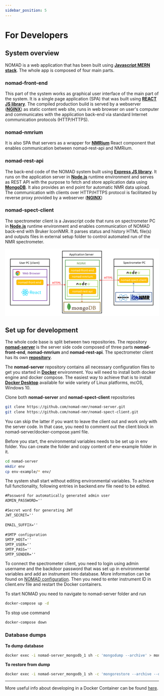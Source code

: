 ```yaml
---
sidebar_position: 5
---
```


# For Developers

## System overview

NOMAD is a web application that has been built using **[Javascript MERN stack](https://www.educative.io/edpresso/what-is-mern-stack)**. The whole app is composed of four main parts.

### nomad-front-end

This part of the system works as graphical user interface of the main part of the system. It is a single page application (SPA) that was built using **[REACT JS library](https://reactjs.org/)**. The compiled production build is served by a webserver (**[NGINX](https://www.nginx.com/)**) as static content web site, runs in web browser on user's computer and communicates with the application back-end via standard Internet communication protocols (HTTP/HTTPS).

### nomad-nmrium

It is also SPA that servers as a wrapper for **[NMRium](https://www.nmrium.org/)** React component that enables communication between nomad-rest-api and NMRium.

### nomad-rest-api

The back-end code of the NOMAD system built using **[Express JS library](https://expressjs.com/)**. It runs on the application server in **[Node.js](https://nodejs.org/en/)** runtime environment and serves as REST API with the purpose to fetch and store application data using **[MongoDB](https://www.mongodb.com/)**. It also provides an end point for automatic NMR data upload. The communication with clients over HTTP/HTTPS protocol is facilitated by reverse proxy provided by a webserver (**[NGINX](https://www.nginx.com/)**)

### nomad-spect-client

The spectrometer client is a Javascript code that runs on spectrometer PC in **[Node.js](https://nodejs.org/en/)** runtime environment and enables communication of NOMAD back-end with Bruker IconNMR. It parses status and history HTML file(s) and outputs files in external setup folder to control automated run of the NMR spectrometer.

![Technical Overview](./assets/technical_overview_schema.png)

## Set up for development

The whole code base is split between two repositories. The repository **[nomad-server](https://github.com/nomad-nmr/nomad-server)** is the server side code composed of three parts **nomad-front-end**, **nomad-nmrium** and **nomad-rest-api**. The spectrometer client has its own **[repository](https://github.com/nomad-nmr/nomad-spect-client)**.

The **nomad-server** repository contains all necessary configuration files to get you started in **[Docker](https://www.docker.com/)** environment.
You will need to install both docker engine and docker compose. The easiest way to achieve that is to install **[Docker Desktop](https://docs.docker.com/desktop/)** available for wide variety of Linux platforms, mcOS, Windows 10.

Clone both **nomad-server** and **nomad-spect-client** repositories

```bash
git clone https://github.com/nomad-nmr/nomad-server.git
git clone https://github.com/nomad-nmr/nomad-spect-client.git
```

You can skip the latter if you want to leave the client out and work only with the server code. In that case, you need to comment out the client block in nomad-server/docker-compose.yaml file.

Before you start, the environmental variables needs to be set up in env folder. You can create the folder and copy content of env-example folder in it.

```bash
cd nomad-server
mkdir env
cp env-example/* env/
```

The system shall start without editing environmental variables. To achieve full functionality, following entries in backend.env file need to be edited.

```env
#Password for automatically generated admin user
ADMIN_PASSWORD=''

#Secret word for generating JWT
JWT_SECRET=''

EMAIL_SUFFIX=''

#SMTP configuration
SMTP_HOST=''
SMTP_USER=''
SMTP_PASS=''
SMTP_SENDER=''
```

To connect the spectrometer client, you need to login using admin username and the backdoor password that was set up in environmental variables and add an instrument into database. More information can be found on [NOMAD configuration](NOMAD-config). Then you need to enter instrument ID in client.env file and restart the Docker containers.

To start NOMAD you need to navigate to nomad-server folder and run

```bash
docker-compose up -d
```

To stop use command

```bash
docker-compose down
```

### Database dumps

**To dump database**

```bash
docker exec -i nomad-server_mongodb_1 sh -c 'mongodump --archive' > mongodb.dump
```

**To restore from dump**

```bash
docker exec -i nomad-server_mongodb_1 sh -c 'mongorestore --archive --drop' < mongodb.dump
```

---

More useful info about developing in a Docker Container can be found [here](https://code.visualstudio.com/docs/remote/containers).
